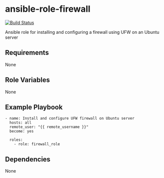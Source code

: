 # ansible-role-firewall

[![Build Status](https://travis-ci.org/CMcDonald82/ansible-role-firewall.svg?branch=master)](https://travis-ci.org/CMcDonald82/ansible-role-firewall)

Ansible role for installing and configuring a firewall using UFW on an Ubuntu server


## Requirements

None

## Role Variables

None

## Example Playbook

```
- name: Install and configure UFW firewall on Ubuntu server
  hosts: all
  remote_user: "{{ remote_username }}"
  become: yes

  roles:
    - role: firewall_role
```

## Dependencies

None